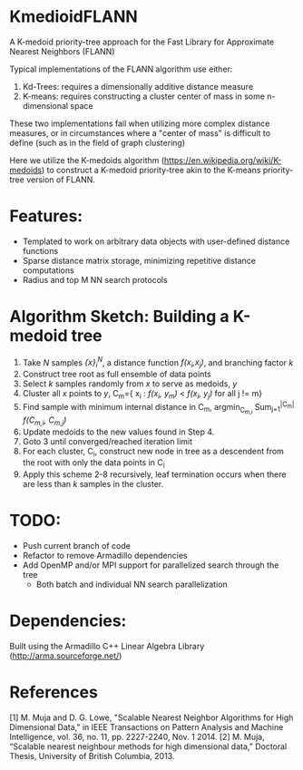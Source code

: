 # KmedioidFLANN
A K-medoid priority-tree approach for the Fast Library for Approximate Nearest Neighbors (FLANN)

Typical implementations of the FLANN algorithm use either:
1. Kd-Trees: requires a dimensionally additive distance measure
2. K-means: requires constructing a cluster center of mass in some n-dimensional space

These two implementations fail when utilizing more complex distance measures, or in circumstances where a "center of mass" is difficult to define (such as in the field of graph clustering)

Here we utilize the K-medoids algorithm (https://en.wikipedia.org/wiki/K-medoids) to construct a K-medoid priority-tree akin to the K-means priority-tree version of FLANN.

# Features:
- Templated to work on arbitrary data objects with user-defined distance functions
- Sparse distance matrix storage, minimizing repetitive distance computations
- Radius and top M NN search protocols

# Algorithm Sketch: Building a K-medoid tree
1. Take *N* samples *{_x_}<sub>i</sub><sup>N</sup>*, a distance function *f(x<sub>i</sub>,x<sub>j</sub>)*, and branching factor *k*
2. Construct tree root as full ensemble of data points
3. Select *k* samples randomly from _x_ to serve as medoids, _y_
4. Cluster all _x_ points to _y_, C<sub>m</sub>={ x<sub>i</sub> :  *f(x<sub>i</sub>, y<sub>m</sub>)* < *f(x<sub>i</sub>, y<sub>j</sub>)* for all j != m}
5. Find sample with minimum internal distance in C<sub>m</sub>, argmin<sub>C<sub>m,i</sub></sub> Sum<sub>j=1</sub><sup>|C<sub>m</sub>|</sup> *f(C<sub>m,i</sub>, C<sub>m,j</sub>)*
6. Update medoids to the new values found in Step 4.
7. Goto 3 until converged/reached iteration limit
8. For each cluster, C<sub>i</sub>, construct new node in tree as a descendent from the root with only the data points in C<sub>i</sub>
9. Apply this scheme 2-8 recursively, leaf termination occurs when there are less than *k* samples in the cluster.


# TODO:
- Push current branch of code
- Refactor to remove Armadillo dependencies
- Add OpenMP and/or MPI support for parallelized search through the tree
  - Both batch and individual NN search parallelization

# Dependencies:
Built using the Armadillo C++ Linear Algebra Library (http://arma.sourceforge.net/)

# References
[1] M. Muja and D. G. Lowe, "Scalable Nearest Neighbor Algorithms for High Dimensional Data," in IEEE Transactions on Pattern Analysis and Machine Intelligence, vol. 36, no. 11, pp. 2227-2240, Nov. 1 2014.
[2] M. Muja, “Scalable nearest neighbour methods for high dimensional data,” Doctoral Thesis, University of British Columbia, 2013.
